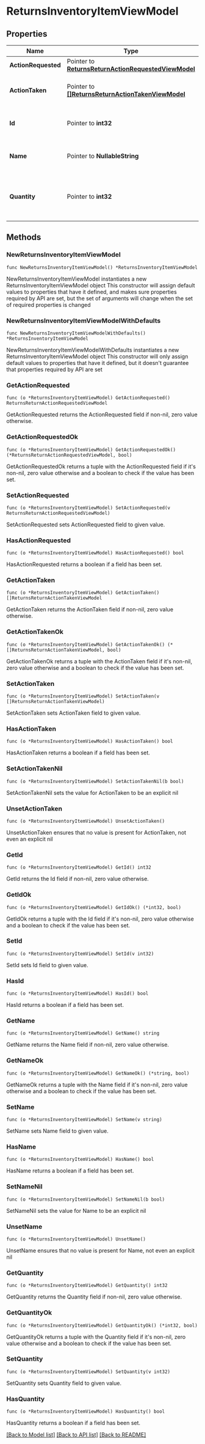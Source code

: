 # ReturnsInventoryItemViewModel

## Properties

Name | Type | Description | Notes
------------ | ------------- | ------------- | -------------
**ActionRequested** | Pointer to [**ReturnsReturnActionRequestedViewModel**](Returns.ReturnActionRequestedViewModel.md) |  | [optional] 
**ActionTaken** | Pointer to [**[]ReturnsReturnActionTakenViewModel**](ReturnsReturnActionTakenViewModel.md) | Action(s) taken when processing the return | [optional] 
**Id** | Pointer to **int32** | Unique id of the inventory item | [optional] 
**Name** | Pointer to **NullableString** | Name of the inventory item | [optional] 
**Quantity** | Pointer to **int32** | Quantity expected to be processed with the return | [optional] 

## Methods

### NewReturnsInventoryItemViewModel

`func NewReturnsInventoryItemViewModel() *ReturnsInventoryItemViewModel`

NewReturnsInventoryItemViewModel instantiates a new ReturnsInventoryItemViewModel object
This constructor will assign default values to properties that have it defined,
and makes sure properties required by API are set, but the set of arguments
will change when the set of required properties is changed

### NewReturnsInventoryItemViewModelWithDefaults

`func NewReturnsInventoryItemViewModelWithDefaults() *ReturnsInventoryItemViewModel`

NewReturnsInventoryItemViewModelWithDefaults instantiates a new ReturnsInventoryItemViewModel object
This constructor will only assign default values to properties that have it defined,
but it doesn't guarantee that properties required by API are set

### GetActionRequested

`func (o *ReturnsInventoryItemViewModel) GetActionRequested() ReturnsReturnActionRequestedViewModel`

GetActionRequested returns the ActionRequested field if non-nil, zero value otherwise.

### GetActionRequestedOk

`func (o *ReturnsInventoryItemViewModel) GetActionRequestedOk() (*ReturnsReturnActionRequestedViewModel, bool)`

GetActionRequestedOk returns a tuple with the ActionRequested field if it's non-nil, zero value otherwise
and a boolean to check if the value has been set.

### SetActionRequested

`func (o *ReturnsInventoryItemViewModel) SetActionRequested(v ReturnsReturnActionRequestedViewModel)`

SetActionRequested sets ActionRequested field to given value.

### HasActionRequested

`func (o *ReturnsInventoryItemViewModel) HasActionRequested() bool`

HasActionRequested returns a boolean if a field has been set.

### GetActionTaken

`func (o *ReturnsInventoryItemViewModel) GetActionTaken() []ReturnsReturnActionTakenViewModel`

GetActionTaken returns the ActionTaken field if non-nil, zero value otherwise.

### GetActionTakenOk

`func (o *ReturnsInventoryItemViewModel) GetActionTakenOk() (*[]ReturnsReturnActionTakenViewModel, bool)`

GetActionTakenOk returns a tuple with the ActionTaken field if it's non-nil, zero value otherwise
and a boolean to check if the value has been set.

### SetActionTaken

`func (o *ReturnsInventoryItemViewModel) SetActionTaken(v []ReturnsReturnActionTakenViewModel)`

SetActionTaken sets ActionTaken field to given value.

### HasActionTaken

`func (o *ReturnsInventoryItemViewModel) HasActionTaken() bool`

HasActionTaken returns a boolean if a field has been set.

### SetActionTakenNil

`func (o *ReturnsInventoryItemViewModel) SetActionTakenNil(b bool)`

 SetActionTakenNil sets the value for ActionTaken to be an explicit nil

### UnsetActionTaken
`func (o *ReturnsInventoryItemViewModel) UnsetActionTaken()`

UnsetActionTaken ensures that no value is present for ActionTaken, not even an explicit nil
### GetId

`func (o *ReturnsInventoryItemViewModel) GetId() int32`

GetId returns the Id field if non-nil, zero value otherwise.

### GetIdOk

`func (o *ReturnsInventoryItemViewModel) GetIdOk() (*int32, bool)`

GetIdOk returns a tuple with the Id field if it's non-nil, zero value otherwise
and a boolean to check if the value has been set.

### SetId

`func (o *ReturnsInventoryItemViewModel) SetId(v int32)`

SetId sets Id field to given value.

### HasId

`func (o *ReturnsInventoryItemViewModel) HasId() bool`

HasId returns a boolean if a field has been set.

### GetName

`func (o *ReturnsInventoryItemViewModel) GetName() string`

GetName returns the Name field if non-nil, zero value otherwise.

### GetNameOk

`func (o *ReturnsInventoryItemViewModel) GetNameOk() (*string, bool)`

GetNameOk returns a tuple with the Name field if it's non-nil, zero value otherwise
and a boolean to check if the value has been set.

### SetName

`func (o *ReturnsInventoryItemViewModel) SetName(v string)`

SetName sets Name field to given value.

### HasName

`func (o *ReturnsInventoryItemViewModel) HasName() bool`

HasName returns a boolean if a field has been set.

### SetNameNil

`func (o *ReturnsInventoryItemViewModel) SetNameNil(b bool)`

 SetNameNil sets the value for Name to be an explicit nil

### UnsetName
`func (o *ReturnsInventoryItemViewModel) UnsetName()`

UnsetName ensures that no value is present for Name, not even an explicit nil
### GetQuantity

`func (o *ReturnsInventoryItemViewModel) GetQuantity() int32`

GetQuantity returns the Quantity field if non-nil, zero value otherwise.

### GetQuantityOk

`func (o *ReturnsInventoryItemViewModel) GetQuantityOk() (*int32, bool)`

GetQuantityOk returns a tuple with the Quantity field if it's non-nil, zero value otherwise
and a boolean to check if the value has been set.

### SetQuantity

`func (o *ReturnsInventoryItemViewModel) SetQuantity(v int32)`

SetQuantity sets Quantity field to given value.

### HasQuantity

`func (o *ReturnsInventoryItemViewModel) HasQuantity() bool`

HasQuantity returns a boolean if a field has been set.


[[Back to Model list]](../README.md#documentation-for-models) [[Back to API list]](../README.md#documentation-for-api-endpoints) [[Back to README]](../README.md)


